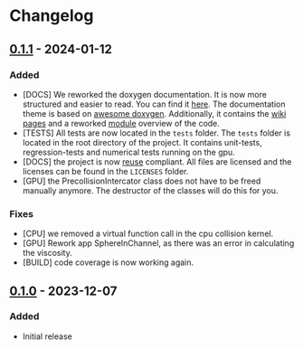 # Changelog

## [0.1.1](https://git.rz.tu-bs.de/irmb/VirtualFluids/-/milestones/2) - 2024-01-12

### Added
- [DOCS] We reworked the doxygen documentation. It is now more structured and easier to read. You can find it [here](https://irmb.gitlab-pages.rz.tu-bs.de/VirtualFluids/). The documentation theme is based on [awesome doxygen](https://jothepro.github.io/doxygen-awesome-css/). Additionally, it contains the [wiki pages](https://irmb.gitlab-pages.rz.tu-bs.de/VirtualFluids/documentation.html) and a reworked [module](https://irmb.gitlab-pages.rz.tu-bs.de/VirtualFluids/topics.html) overview of the code. 
- [TESTS] All tests are now located in the `tests` folder. The `tests` folder is located in the root directory of the project. It contains unit-tests, regression-tests and numerical tests running on the gpu.
- [DOCS] the project is now [reuse](https://reuse.software/) compliant. All files are licensed and the licenses can be found in the `LICENSES` folder.
- [GPU] the PrecollisionIntercator class does not have to be freed manually anymore. The destructor of the classes will do this for you.

### Fixes
- [CPU] we removed a virtual function call in the cpu collision kernel.
- [GPU] Rework app SphereInChannel, as there was an error in calculating the viscosity.
- [BUILD] code coverage is now working again.

## [0.1.0](https://git.rz.tu-bs.de/irmb/VirtualFluids/-/milestones/1) - 2023-12-07

### Added
- Initial release
